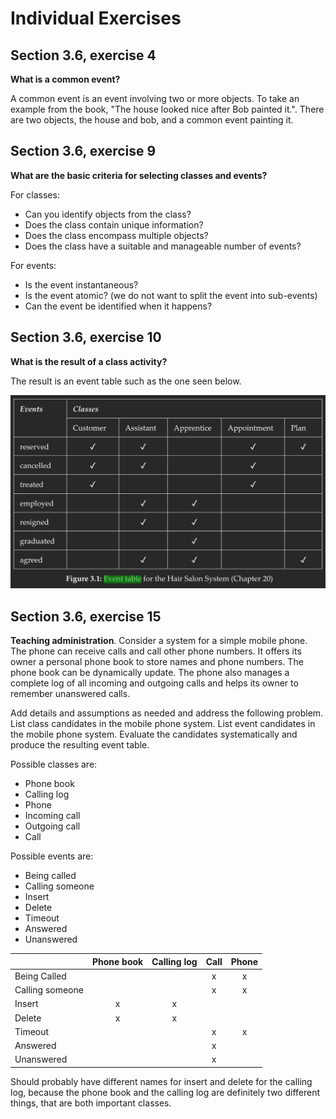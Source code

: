 # Individual Exercises

## Section 3.6, exercise 4
**What is a common event?**

A common event is an event involving two or more objects. To take an example from the book, "The house looked nice after Bob painted it.". There are two objects, the house and bob, and a common event painting it.

## Section 3.6, exercise 9
**What are the basic criteria for selecting classes and events?**

For classes:
- Can you identify objects from the class?
- Does the class contain unique information?
- Does the class encompass multiple objects?
- Does the class have a suitable and manageable number of events?

For events:
- Is the event instantaneous?
- Is the event atomic? (we do not want to split the event into sub-events)
- Can the event be identified when it happens?

## Section 3.6, exercise 10
**What is the result of a class activity?**

The result is an event table such as the one seen below.

![](event_table.png)

## Section 3.6, exercise 15
**Teaching administration**. Consider a system for a simple mobile phone. The phone can receive calls and call other phone numbers. It offers its owner a personal phone book to store names and phone numbers. The phone book can be dynamically update. The phone also manages a complete log of all incoming and outgoing calls and helps its owner to remember unanswered calls.

Add details and assumptions as needed and address the following problem. List class candidates in the mobile phone system. List event candidates in the mobile phone system. Evaluate the candidates systematically and produce the resulting event table.

Possible classes are:
- Phone book
- Calling log
- Phone
- Incoming call
- Outgoing call
- Call

Possible events are:
- Being called
- Calling someone
- Insert
- Delete
- Timeout
- Answered
- Unanswered

|                 | Phone book | Calling log | Call | Phone |
| --------------- | :--------: | :---------: | :--: | :---: |
| Being Called    |            |             | x    | x     |
| Calling someone |            |             | x    | x     |
| Insert          | x          | x           |      |       |
| Delete          | x          | x           |      |       |
| Timeout         |            |             | x    | x     |
| Answered        |            |             | x    |       |
| Unanswered      |            |             | x    |       |

Should probably have different names for insert and delete for the calling log, because the phone book and the calling log are definitely two different things, that are both important classes.
